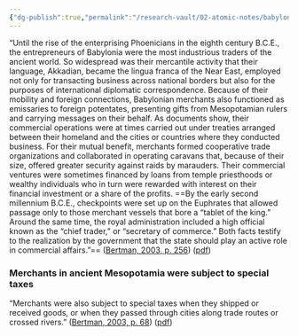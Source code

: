 ```yaml
---
{"dg-publish":true,"permalink":"/research-vault/02-atomic-notes/babylonian-merchants-formed-trade-organizations-and-sought-financing-for-their-commercial-ventures/","tags":["USE"]}
---
```


“Until the rise of the enterprising Phoenicians in the eighth century B.C.E., the entrepreneurs of Babylonia were the most industrious traders of the ancient world. So widespread was their mercantile activity that their language, Akkadian, became the lingua franca of the Near East, employed not only for transacting business across national borders but also for the purposes of international diplomatic correspondence. Because of their mobility and foreign connections, Babylonian merchants also functioned as emissaries to foreign potentates, presenting gifts from Mesopotamian rulers and carrying messages on their behalf. As documents show, their commercial operations were at times carried out under treaties arranged between their homeland and the cities or countries where they conducted business. For their mutual benefit, merchants formed cooperative trade organizations and collaborated in operating caravans that, because of their size, offered greater security against raids by marauders. Their commercial ventures were sometimes financed by loans from temple priesthoods or wealthy individuals who in turn were rewarded with interest on their financial investment or a share of the profits. ==By the early second millennium B.C.E., checkpoints were set up on the Euphrates that allowed passage only to those merchant vessels that bore a “tablet of the king.” Around the same time, the royal administration included a high official known as the “chief trader,” or “secretary of commerce.” Both facts testify to the realization by the government that the state should play an active role in commercial affairs.”== ([Bertman, 2003, p. 256](zotero://select/library/items/YPMHZBXL)) ([pdf](zotero://open-pdf/library/items/X3CHJ4P3?page=269&annotation=SM5TBANC))

### Merchants in ancient Mesopotamia were subject to special taxes

“Merchants were also subject to special taxes when they shipped or received goods, or when they passed through cities along trade routes or crossed rivers.” ([Bertman, 2003, p. 68](zotero://select/library/items/YPMHZBXL)) ([pdf](zotero://open-pdf/library/items/X3CHJ4P3?page=81&annotation=4MR4T3IM))
